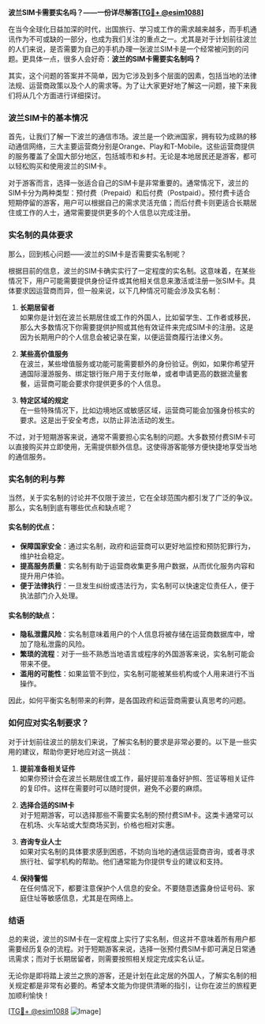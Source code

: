 **波兰SIM卡需要实名吗？——一份详尽解答[[TG💪+ @esim1088](https://t.me/s/esim1088)]**

在当今全球化日益加深的时代，出国旅行、学习或工作的需求越来越多，而手机通讯作为不可或缺的一部分，也成为我们关注的重点之一。尤其是对于计划前往波兰的人们来说，是否需要为自己的手机办理一张波兰SIM卡是一个经常被问到的问题。更具体一点，很多人会好奇：**波兰的SIM卡需要实名制吗？**

其实，这个问题的答案并不简单，因为它涉及到多个层面的因素，包括当地的法律法规、运营商政策以及个人的需求等。为了让大家更好地了解这一问题，接下来我们将从几个方面进行详细探讨。

### 波兰SIM卡的基本情况

首先，让我们了解一下波兰的通信市场。波兰是一个欧洲国家，拥有较为成熟的移动通信网络，三大主要运营商分别是Orange、Play和T-Mobile。这些运营商提供的服务覆盖了全国大部分地区，包括城市和乡村。无论是本地居民还是游客，都可以轻松购买和使用波兰的SIM卡。

对于游客而言，选择一张适合自己的SIM卡是非常重要的。通常情况下，波兰的SIM卡分为两种类型：预付费（Prepaid）和后付费（Postpaid）。预付费卡适合短期停留的游客，用户可以根据自己的需求灵活充值；而后付费卡则更适合长期居住或工作的人士，通常需要提供更多的个人信息以完成注册。

### 实名制的具体要求

那么，回到核心问题——波兰的SIM卡是否需要实名制呢？

根据目前的信息，波兰的SIM卡确实实行了一定程度的实名制。这意味着，在某些情况下，用户可能需要提供身份证件或其他相关信息来激活或注册一张SIM卡。具体要求因运营商而异，但一般来说，以下几种情况可能会涉及实名制：

1. **长期居留者**  
   如果你是计划在波兰长期居住或工作的外国人，比如留学生、工作者或移民，那么大多数情况下你需要提供护照或其他有效证件来完成SIM卡的注册。这是因为长期用户的个人信息会被记录在案，以便运营商履行法律义务。

2. **某些高价值服务**  
   在波兰，某些增值服务或功能可能需要额外的身份验证。例如，如果你希望开通国际漫游服务、绑定银行账户用于支付账单，或者申请更高的数据流量套餐，运营商可能会要求你提供更多的个人信息。

3. **特定区域的规定**  
   在一些特殊情况下，比如边境地区或敏感区域，运营商可能会加强身份核实的要求。这是出于安全考虑，以防止非法活动的发生。

不过，对于短期游客来说，通常不需要担心实名制的问题。大多数预付费SIM卡可以直接购买并立即使用，无需提供额外信息。这使得游客能够方便快捷地享受当地的通信服务。

### 实名制的利与弊

当然，关于实名制的讨论并不仅限于波兰，它在全球范围内都引发了广泛的争议。那么，实名制到底有哪些优点和缺点呢？

#### 实名制的优点：
- **保障国家安全**：通过实名制，政府和运营商可以更好地监控和预防犯罪行为，维护社会稳定。
- **提高服务质量**：实名制有助于运营商收集更多用户数据，从而优化服务内容和提升用户体验。
- **便于法律执行**：一旦发生纠纷或违法行为，实名制可以快速定位责任人，便于执法部门介入处理。

#### 实名制的缺点：
- **隐私泄露风险**：实名制意味着用户的个人信息将被存储在运营商数据库中，增加了隐私泄露的风险。
- **繁琐的流程**：对于一些不熟悉当地语言或程序的外国游客来说，实名制可能会带来不便。
- **滥用的可能性**：如果监管不到位，实名制可能被某些机构或个人用来进行不当操作。

因此，如何平衡实名制带来的利弊，是各国政府和运营商需要认真思考的问题。

### 如何应对实名制要求？

对于计划前往波兰的朋友们来说，了解实名制的要求是非常必要的。以下是一些实用的建议，帮助你更好地应对这一挑战：

1. **提前准备相关证件**  
   如果你预计会在波兰长期居住或工作，最好提前准备好护照、签证等相关证件的复印件。这样在需要时可以随时提供，避免不必要的麻烦。

2. **选择合适的SIM卡**  
   对于短期游客，可以选择那些不需要实名制的预付费SIM卡。这类卡通常可以在机场、火车站或大型商场买到，价格也相对实惠。

3. **咨询专业人士**  
   如果对实名制的具体要求感到困惑，不妨向当地的通信运营商咨询，或者寻求旅行社、留学机构的帮助。他们通常能为你提供专业的建议和支持。

4. **保持警惕**  
   在任何情况下，都要注意保护个人信息的安全。不要随意透露身份证号码、家庭住址等敏感信息，尤其是在网络上。

### 结语

总的来说，波兰的SIM卡在一定程度上实行了实名制，但这并不意味着所有用户都需要经历复杂的流程。对于短期游客来说，选择一张预付费SIM卡即可满足日常通讯需求；而对于长期居留者，则需要按照相关规定完成实名认证。

无论你是即将踏上波兰之旅的游客，还是计划在此定居的外国人，了解实名制的相关规定都是非常有必要的。希望本文能为你提供清晰的指引，让你在波兰的旅程更加顺利愉快！

[[TG💪+ @esim1088](https://t.me/s/esim1088) ![Image](https://i.postimg.cc/4NQfJmqS/Snipaste-2025-05-13-00-14-12.png)]
